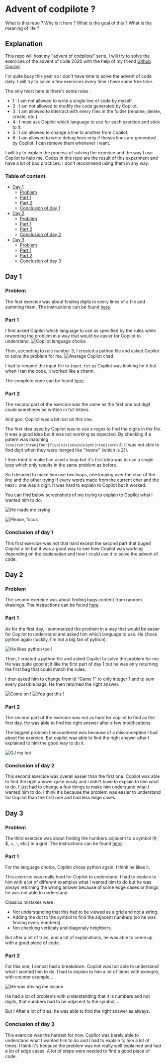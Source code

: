 # Advent of codpilote ?

What is this repo ? Why is it here ? What is the goal of this ? What is the meaning of life ?

## Explanation
This repo will host my "advent of codpilote" serie. I will try to solve the exercices of the advent of code 2020 with the help of my friend [Github Copilot](https://copilot.github.com/). 

I'm quite busy this year so I don't have time to solve the advent of code daily. I will try to solve a few exercices every time I have some free time.

The only twist here is there's some rules :
- 1 : I am not allowed to write a single line of code by myself.
- 2 : I am not allowed to modify the code generated by Copilot.
- 3 : I am allowed to interract with every files in the folder (rename, delete, create, etc.).
- 4 : I must ask Copilot which language to use for each exercice and stick to it.
- 5 : I am allowed to change a line to another from Copilot.
- 6 : I am allowed to write debug lines only if theses lines are generated by Copilot. I can remove them whenever I want.

I will try to explain the process of solving the exercice and the way I use Copilot to help me.
Codes in this repo are the result of this experiment and have a lot of bad practices. I don't recommend using them in any way.

### Table of content

- [Day 1](#day-1)
    - [Problem](#problem)
    - [Part 1](#part-1)
    - [Part 2](#part-2)
    - [Conclusion of day 1](#conclusion-of-day-1)
- [Day 2](#day-2)
    - [Problem](#problem-1)
    - [Part 1](#part-1-1)
    - [Part 2](#part-2-1)
    - [Conclusion of day 2](#conclusion-of-day-2)
- [Day 3](#day-3)
    - [Problem](#problem-2)
    - [Part 1](#part-1-2)
    - [Part 2](#part-2-2)
    - [Conclusion of day 3](#conclusion-of-day-3)


## Day 1
### Problem

The first exercice was about finding digits in every lines of a file and summing them. The instructions can be found [here](https://adventofcode.com/2023/day/1).

### Part 1

I first asked Copilot which language to use as specified by the rules while rewording the problem in a way that would be easier for Copilot to understand.
![Copilot language choice](day-1/assets/language-choice.png)

Then, according to rule number 3, I created a python file and asked Copilot to solve the problem for me.
![Average Copilot chad](day-1/assets/probleme-solve.png)

I had to rename the input file to `input.txt` as Copilot was looking for it but when I ran the code, it worked like a charm.

The complete code can be found [here](day-1/main.py).

### Part 2

The second part of the exercice was the same as the first one but digit could sometimes be written in full letters.

And god, Copilot was a bit lost on this one.

The first idea used by Copilot was to use a regex to find the digits in the file. It was a good idea but it was not working as expected. By checking if a patern was matching `(one|two|three|four|five|six|seven|eight|nine|zero\d)` it was not able to find digit when they were merged like "twone" (which is 21).

I then tried to make him used a loop but it's first idea was to use a single loop which only results in the same problem as before.

So I decided to make him use two loops, one looping over the char of the line and the other trying if every words made from the current char and the next `n` one was a digit. It was hard to explain to Copilot but it worked.

You can find below screenshots of me trying to explain to Copilot what I wanted him to do.

![He made me crying](day-1/assets/copilot-is-dumb.png)

![Please, focus](day-1/assets/please-copilot.png)

### Conclusion of day 1

This first exercice was not that hard except the second part that buged Copilot a lot but it was a good way to see how Copilot was working depending on the explanation and how I could use it to solve the advent of code.

## Day 2
### Problem

The second exercice was about finding bags content from random drawings. The instructions can be found [here](https://adventofcode.com/2023/day/2).

### Part 1

As for the first day, I summarized the problem in a way that would be easier for Copilot to understand and asked him which language to use. He chose python again (luckily, I'm not a big fan of python).

![He likes python too !](day-2/assets/language-choice.png)

Then, I created a python file and asked Copilot to solve the problem for me. He was quite good at it like the first part of day 1 but he was only returning the first bag that could match the rules.

I then asked him to change from id "Game 1" to only integer 1 and to sum every possible bags. He then returned the right answer.

![Come on !](day-2/assets/id-change.png)
![You got this !](day-2/assets/sum-ids.png)

### Part 2

The second part of the exercice was not as hard for copilot to find as the first day. He was able to find the right answer after a few modifications.

The biggest problem I encountered was because of a misconception I had about the exercice. But copilot was able to find the right answer after I explained to him the good way to do it.

![GJ my boi](day-2/assets/part-two.png)

### Conclusion of day 2

This second exercice was overall easier than the first one. Copilot was able to find the right answer quite easily and I didn't have to explain to him what to do. I just had to change a few things to make him understand what I wanted him to do. I think it's because the problem was easier to understand for Copilot than the first one and had less edge cases.

## Day 3
### Problem

The third exercice was about finding the numbers adjacent to a symbol (#, $, +, -, etc.) in a grid. The instructions can be found [here](https://adventofcode.com/2023/day/3).

### Part 1

For the language choice, Copilot chose python again. I think he likes it.

This exercice was really hard for Copilot to understand. I had to explain to him with a lot of different examples what I wanted him to do but he was always returning the wrong answer because of some edge cases or things he was not able to understand.

Classics mistakes were :
- Not understanding that this had to be viewed as a grid and not a string.
- Adding the dot to the symbol to find the adjacent numbers (so he was finding every numbers).
- Not checking verticaly and diagonaly neighbors.

But after a lot of tries, and a lot of explanations, he was able to come up with a good piece of code.

### Part 2 

For this one, I almost had a breakdown. Copilot was not able to understand what I wanted him to do. I had to explain to him a lot of times with exemple, with counter exemple,...

![He was driving me insane](day-3/assets/explanation.png)

He had a lot of problems with understanding that it is numbers and not digits, that numbers had to be adjacent to the symbol,...

But ! After a lot of tries, he was able to find the right answer as always.

### Conclusion of day 3

This exercice was the hardest for now. Copilot was barely able to understand what I wanted him to do and I had to explain to him a lot of times. I think it's because the problem was not really well explained and had a lot of edge cases. A lot of steps were needed to find a good piece of code.